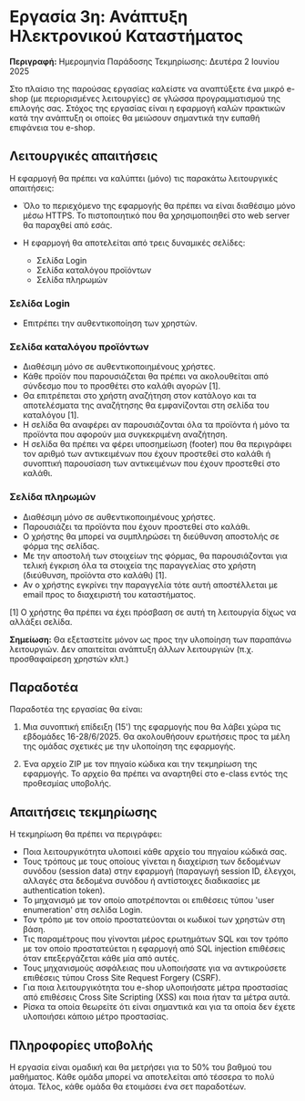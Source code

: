 # Εργασία 3η: Ανάπτυξη Ηλεκτρονικού Καταστήματος

**Περιγραφή:**
Ημερομηνία Παράδοσης Τεκμηρίωσης: Δευτέρα 2 Ιουνίου 2025

Στο πλαίσιο της παρούσας εργασίας καλείστε να αναπτύξετε ένα μικρό e-shop (με περιορισμένες λειτουργίες) σε γλώσσα προγραμματισμού της επιλογής σας. Στόχος της εργασίας είναι η εφαρμογή καλών πρακτικών κατά την ανάπτυξη οι οποίες θα μειώσουν σημαντικά την ευπαθή επιφάνεια του e-shop.
 
## Λειτουργικές απαιτήσεις

Η εφαρμογή θα πρέπει να καλύπτει (μόνο) τις παρακάτω λειτουργικές απαιτήσεις:
 
* Όλο το περιεχόμενο της εφαρμογής θα πρέπει να είναι διαθέσιμο μόνο μέσω HTTPS. Το πιστοποιητικό που θα χρησιμοποιηθεί στο web server θα παραχθεί από εσάς.
 
* Η εφαρμογή θα αποτελείται από τρεις δυναμικές σελίδες:
   * Σελίδα Login
   * Σελίδα καταλόγου προϊόντων
   * Σελίδα πληρωμών
 
### Σελίδα Login
* Επιτρέπει την αυθεντικοποίηση των χρηστών.
 
### Σελίδα καταλόγου προϊόντων
* Διαθέσιμη μόνο σε αυθεντικοποιημένους χρήστες.
* Κάθε προϊόν που παρουσιάζεται θα πρέπει να ακολουθείται από σύνδεσμο που το προσθέτει στο καλάθι αγορών [1].
* Θα επιτρέπεται στο χρήστη αναζήτηση στον κατάλογο και τα αποτελέσματα της αναζήτησης θα εμφανίζονται στη σελίδα του καταλόγου [1].
* Η σελίδα θα αναφέρει αν παρουσιάζονται όλα τα προϊόντα ή μόνο τα προϊόντα που αφορούν μια συγκεκριμένη αναζήτηση.
* Η σελίδα θα πρέπει να φέρει υποσημείωση (footer) που θα περιγράφει τον αριθμό των αντικειμένων που έχουν προστεθεί στο καλάθι ή συνοπτική παρουσίαση των αντικειμένων που έχουν προστεθεί στο καλάθι.
 
### Σελίδα πληρωμών
* Διαθέσιμη μόνο σε αυθεντικοποιημένους χρήστες.
* Παρουσιάζει τα προϊόντα που έχουν προστεθεί στο καλάθι.
* Ο χρήστης θα μπορεί να συμπληρώσει τη διεύθυνση αποστολής σε φόρμα της σελίδας.
* Με την αποστολή των στοιχείων της φόρμας, θα παρουσιάζονται για τελική έγκριση όλα τα στοιχεία της παραγγελίας στο χρήστη (διεύθυνση, προϊόντα στο καλάθι) [1].
* Αν ο χρήστης εγκρίνει την παραγγελία τότε αυτή αποστέλλεται με email προς το διαχειριστή του καταστήματος.
 
[1] Ο χρήστης θα πρέπει να έχει πρόσβαση σε αυτή τη λειτουργία δίχως να αλλάξει σελίδα.
 
**Σημείωση:** Θα εξεταστείτε μόνον ως προς την υλοποίηση των παραπάνω λειτουργιών. Δεν απαιτείται ανάπτυξη άλλων λειτουργιών (π.χ. προσθαφαίρεση χρηστών κλπ.)
 
## Παραδοτέα

Παραδοτέα της εργασίας θα είναι:
 
1. Μια συνοπτική επίδειξη (15') της εφαρμογής που θα λάβει χώρα τις εβδομάδες 16-28/6/2025. Θα ακολουθήσουν ερωτήσεις προς τα μέλη της ομάδας σχετικές με την υλοποίηση της εφαρμογής.
 
2. Ένα αρχείο ZIP με τον πηγαίο κώδικα και την τεκμηρίωση της εφαρμογής. Το αρχείο θα πρέπει να αναρτηθεί στο e-class εντός της προθεσμίας υποβολής.
 
## Απαιτήσεις τεκμηρίωσης

H τεκμηρίωση θα πρέπει να περιγράφει:
 
* Ποια λειτουργικότητα υλοποιεί κάθε αρχείο του πηγαίου κώδικά σας.
* Τους τρόπους με τους οποίους γίνεται η διαχείριση των δεδομένων συνόδου (session data) στην εφαρμογή (παραγωγή session ID, έλεγχοι, αλλαγές στα δεδομένα συνόδου ή αντίστοιχες διαδικασίες με authentication token).
* Το μηχανισμό με τον οποίο αποτρέπονται οι επιθέσεις τύπου 'user enumeration' στη σελίδα Login.
* Τον τρόπο με τον οποίο προστατεύονται οι κωδικοί των χρηστών στη βάση.
* Τις παραμέτρους που γίνονται μέρος ερωτημάτων SQL και τον τρόπο με τον οποίο προστατεύεται η εφαρμογή από SQL injection επιθέσεις όταν επεξεργάζεται κάθε μία από αυτές.
* Τους μηχανισμούς ασφάλειας που υλοποιήσατε για να αντικρούσετε επιθέσεις τύπου Cross Site Request Forgery (CSRF).
* Για ποια λειτουργικότητα του e-shop υλοποιήσατε μέτρα προστασίας από επιθέσεις Cross Site Scripting (XSS) και ποια ήταν τα μέτρα αυτά.
* Ρίσκα τα οποία θεωρείτε ότι είναι σημαντικά και για τα οποία δεν έχετε υλοποιήσει κάποιο μέτρο προστασίας.
 
 
## Πληροφορίες υποβολής

Η εργασία είναι ομαδική και θα μετρήσει για το 50% του βαθμού του μαθήματος. Κάθε ομάδα μπορεί να αποτελείται από τέσσερα το πολύ άτομα. Τέλος, κάθε ομάδα θα ετοιμάσει ένα σετ παραδοτέων.